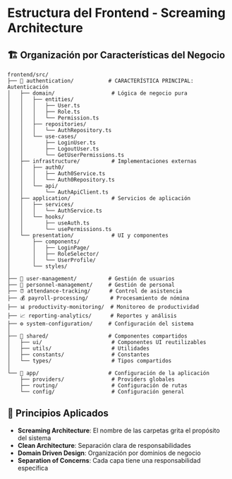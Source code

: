 # Estructura del Frontend - Screaming Architecture

## 🏗️ Organización por Características del Negocio

```
frontend/src/
├── 🔐 authentication/           # CARACTERÍSTICA PRINCIPAL: Autenticación
│   ├── domain/                  # Lógica de negocio pura
│   │   ├── entities/
│   │   │   ├── User.ts
│   │   │   ├── Role.ts
│   │   │   └── Permission.ts
│   │   ├── repositories/
│   │   │   └── AuthRepository.ts
│   │   └── use-cases/
│   │       ├── LoginUser.ts
│   │       ├── LogoutUser.ts
│   │       └── GetUserPermissions.ts
│   ├── infrastructure/          # Implementaciones externas
│   │   ├── auth0/
│   │   │   ├── Auth0Service.ts
│   │   │   └── Auth0Repository.ts
│   │   └── api/
│   │       └── AuthApiClient.ts
│   ├── application/             # Servicios de aplicación
│   │   ├── services/
│   │   │   └── AuthService.ts
│   │   └── hooks/
│   │       ├── useAuth.ts
│   │       └── usePermissions.ts
│   └── presentation/            # UI y componentes
│       ├── components/
│       │   ├── LoginPage/
│       │   ├── RoleSelector/
│       │   └── UserProfile/
│       └── styles/
│
├── 🏢 user-management/          # Gestión de usuarios
├── 👥 personnel-management/     # Gestión de personal  
├── ⏰ attendance-tracking/      # Control de asistencia
├── 💰 payroll-processing/       # Procesamiento de nómina
├── 📊 productivity-monitoring/  # Monitoreo de productividad
├── 📈 reporting-analytics/      # Reportes y análisis
├── ⚙️ system-configuration/     # Configuración del sistema
│
├── 🔧 shared/                   # Componentes compartidos
│   ├── ui/                      # Componentes UI reutilizables
│   ├── utils/                   # Utilidades
│   ├── constants/               # Constantes
│   └── types/                   # Tipos compartidos
│
└── 🚀 app/                      # Configuración de la aplicación
    ├── providers/               # Providers globales
    ├── routing/                 # Configuración de rutas
    └── config/                  # Configuración general
```

## 🎯 Principios Aplicados

- **Screaming Architecture**: El nombre de las carpetas grita el propósito del sistema
- **Clean Architecture**: Separación clara de responsabilidades
- **Domain Driven Design**: Organización por dominios de negocio
- **Separation of Concerns**: Cada capa tiene una responsabilidad específica
